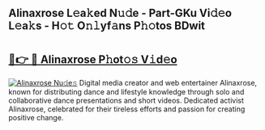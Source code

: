 ## Alinaxrose L𝚎a𝚔ed N𝚞𝚍e - Part-GKu Vi𝚍𝚎o L𝚎a𝚔s - H𝚘𝚝 O𝚗𝚕yf𝚊ns P𝚑𝚘tos BDwit

# <h2><a href="http://kfcdn76.oniu.top/?m=Alinaxrose">🔗👉 🔴 Alinaxrose P𝚑ot𝚘𝚜 V𝚒d𝚎o</a></h2>

[![Alinaxrose Nu𝚍e𝚜](https://i.imgur.com/0qMVB7G.gif)](http://kfcdn76.oniu.top/?m=Alinaxrose)
Digital media creator and web entertainer Alinaxrose, known for distributing dance and lifestyle knowledge through solo and collaborative dance presentations and short videos. Dedicated activist Alinaxrose, celebrated for their tireless efforts and passion for creating positive change.  
